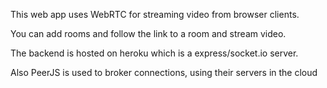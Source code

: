 This web app uses WebRTC for streaming video from browser clients.

You can add rooms and follow the link to a room and stream video.

The backend is hosted on heroku which is a express/socket.io server.

Also PeerJS is used to broker connections, using their servers in the cloud
